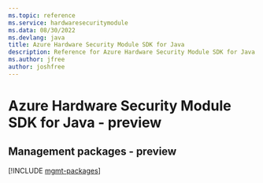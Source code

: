 ```yaml
---
ms.topic: reference
ms.service: hardwaresecuritymodule
ms.data: 08/30/2022
ms.devlang: java
title: Azure Hardware Security Module SDK for Java
description: Reference for Azure Hardware Security Module SDK for Java
ms.author: jfree
author: joshfree
---
```

# Azure Hardware Security Module SDK for Java - preview

## Management packages - preview
[!INCLUDE [mgmt-packages](hardware-security-module-mgmt-index.md)]